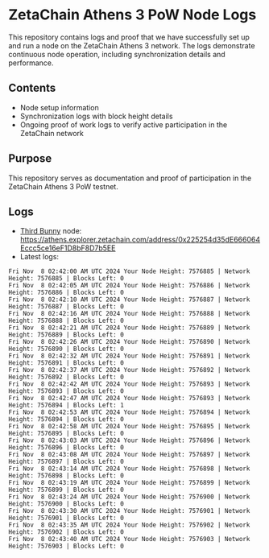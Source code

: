 # ZetaChain Athens 3 PoW Node Logs
This repository contains logs and proof that we have successfully set up and run a node on the ZetaChain Athens 3 network. The logs demonstrate continuous node operation, including synchronization details and performance.

## Contents
- Node setup information
- Synchronization logs with block height details
- Ongoing proof of work logs to verify active participation in the ZetaChain network

## Purpose
This repository serves as documentation and proof of participation in the ZetaChain Athens 3 PoW testnet.

## Logs

- [Third Bunny](https://thirdbunny.xyz/) node: https://athens.explorer.zetachain.com/address/0x225254d35dE666064Eccc5ce16eF1D8bF8D7b5EE
- Latest logs:
```
Fri Nov  8 02:42:00 AM UTC 2024 Your Node Height: 7576885 | Network Height: 7576885 | Blocks Left: 0
Fri Nov  8 02:42:05 AM UTC 2024 Your Node Height: 7576886 | Network Height: 7576886 | Blocks Left: 0
Fri Nov  8 02:42:10 AM UTC 2024 Your Node Height: 7576887 | Network Height: 7576887 | Blocks Left: 0
Fri Nov  8 02:42:16 AM UTC 2024 Your Node Height: 7576888 | Network Height: 7576888 | Blocks Left: 0
Fri Nov  8 02:42:21 AM UTC 2024 Your Node Height: 7576889 | Network Height: 7576889 | Blocks Left: 0
Fri Nov  8 02:42:26 AM UTC 2024 Your Node Height: 7576890 | Network Height: 7576890 | Blocks Left: 0
Fri Nov  8 02:42:32 AM UTC 2024 Your Node Height: 7576891 | Network Height: 7576891 | Blocks Left: 0
Fri Nov  8 02:42:37 AM UTC 2024 Your Node Height: 7576892 | Network Height: 7576892 | Blocks Left: 0
Fri Nov  8 02:42:42 AM UTC 2024 Your Node Height: 7576893 | Network Height: 7576893 | Blocks Left: 0
Fri Nov  8 02:42:47 AM UTC 2024 Your Node Height: 7576893 | Network Height: 7576894 | Blocks Left: 1
Fri Nov  8 02:42:53 AM UTC 2024 Your Node Height: 7576894 | Network Height: 7576894 | Blocks Left: 0
Fri Nov  8 02:42:58 AM UTC 2024 Your Node Height: 7576895 | Network Height: 7576895 | Blocks Left: 0
Fri Nov  8 02:43:03 AM UTC 2024 Your Node Height: 7576896 | Network Height: 7576896 | Blocks Left: 0
Fri Nov  8 02:43:08 AM UTC 2024 Your Node Height: 7576897 | Network Height: 7576897 | Blocks Left: 0
Fri Nov  8 02:43:14 AM UTC 2024 Your Node Height: 7576898 | Network Height: 7576898 | Blocks Left: 0
Fri Nov  8 02:43:19 AM UTC 2024 Your Node Height: 7576899 | Network Height: 7576899 | Blocks Left: 0
Fri Nov  8 02:43:24 AM UTC 2024 Your Node Height: 7576900 | Network Height: 7576900 | Blocks Left: 0
Fri Nov  8 02:43:30 AM UTC 2024 Your Node Height: 7576901 | Network Height: 7576901 | Blocks Left: 0
Fri Nov  8 02:43:35 AM UTC 2024 Your Node Height: 7576902 | Network Height: 7576902 | Blocks Left: 0
Fri Nov  8 02:43:40 AM UTC 2024 Your Node Height: 7576903 | Network Height: 7576903 | Blocks Left: 0
```
